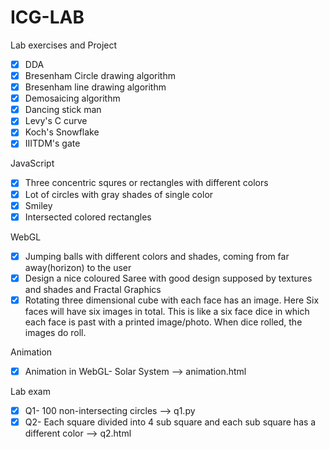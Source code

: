 # ICG-LAB
Lab exercises and Project
- [x] DDA 
- [x] Bresenham Circle drawing algorithm
- [x] Bresenham line drawing algorithm
- [x] Demosaicing algorithm
- [x] Dancing stick man
- [x] Levy's C curve
- [x] Koch's Snowflake
- [x] IIITDM's gate

JavaScript
- [x] Three concentric squres or rectangles with different colors
- [x] Lot of circles with gray shades of single color
- [x] Smiley
- [x] Intersected colored rectangles

WebGL
- [x] Jumping balls with different colors and shades, coming from far away(horizon) to the user
- [x] Design a nice coloured Saree with good design supposed by textures and shades and Fractal Graphics
- [x] Rotating three dimensional cube with each face has an image. Here Six faces will have six images in total. This is like a six face dice in which each face is past with a printed image/photo. When dice rolled, the images do roll.

Animation
- [x] Animation in WebGL- Solar System
  --> animation.html

Lab exam
- [x] Q1- 100 non-intersecting circles --> q1.py
- [x] Q2- Each square divided into 4 sub square and each sub square has a different color --> q2.html
